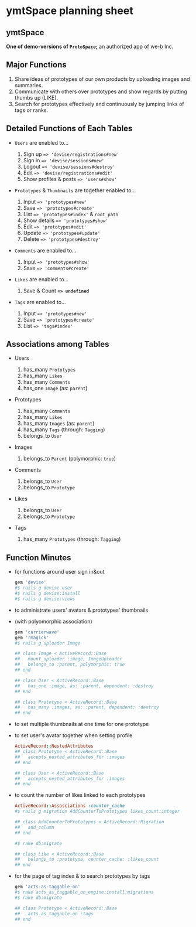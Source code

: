# ymtSpace planning sheet

## ymtSpace

**One of demo-versions of `ProtoSpace`;** an authorized app of we-b Inc.

## Major Functions

1. Share ideas of prototypes of our own products by uploading images and summaries.
2. Communicate with others over prototypes and show regards by putting thumbs up (LIKE).
3. Search for prototypes effectively and continuously by jumping links of tags or ranks.

## Detailed Functions of Each Tables

- `Users` are enabled to...
  1. Sign up
    `=> 'devise/registrations#new'`
  2. Sign in
    `=> 'devise/sessions#new'`
  3. Logout
    `=> 'devise/sessions#destroy'`
  4. Edit
    `=> 'devise/registrations#edit'`
  5. Show profiles & posts
    `=> 'users#show'`

- `Prototypes` & `Thumbnails` are together enabled to...
  1. Input
    `=> 'prototypes#new'`
  2. Save
    `=> 'prototypes#create'`
  3. List
    `=> 'prototypes#index'` & `root_path`
  4. Show details
    `=> 'prototypes#show'`
  5. Edit
    `=> 'prototypes#edit'`
  6. Update
    `=> 'prototypes#update'`
  7. Delete
    `=> 'prototypes#destroy'`

- `Comments` are enabled to...
  1. Input
    `=> 'prototypes#show'`
  2. Save
    `=> 'comments#create'`

- `Likes` are enabled to...
  1. Save & Count
    **`=> undefined`**

- `Tags` are enabled to...
  1. Input
    `=> 'prototypes#new'`
  2. Save
    `=> 'prototypes#create'`
  3. List
    `=> 'tags#index'`

## Associations among Tables

- Users
  1. has_many   `Prototypes`
  2. has_many   `Likes`
  3. has_many   `Comments`
  4. has_one    `Image`      (as: `parent`)

- Prototypes
  1. has_many   `Comments`
  2. has_many   `Likes`
  3. has_many   `Images`     (as: `parent`)
  4. has_many   `Tags`       (through: `Tagging`)
  5. belongs_to `User`

- Images
  1. belongs_to `Parent`     (polymorphic: `true`)

- Comments
  1. belongs_to `User`
  2. belongs_to `Prototype`

- Likes
  1. belongs_to `User`
  2. belongs_to `Prototype`

- Tags
  1. has_many   `Prototypes` (through: `Tagging`)

## Function Minutes

- for functions around user sign in&out

  ```ruby
  gem 'devise'
  #$ rails g devise user
  #$ rails g devise:install
  #$ rails g devise:views
  ```

- to administrate users' avatars & prototypes' thumbnails
- (with polyomorphic association)

  ```ruby
  gem 'carrierwave'
  gem 'rmagick'
  #$ rails g uploader Image

  ## class Image < ActiveRecord::Base
  ##   mount_uploader :image, ImageUploader
  ##   belongs_to :parent, polymorphic: true
  ## end

  ## class User < ActiveRecord::Base
  ##   has_one :image, as: :parent, dependent: :destroy
  ## end

  ## class Prototype < ActiveRecord::Base
  ##   has_many :images, as: :parent, dependent: :destroy
  ## end
  ```

- to set multiple thumbnails at one time for one prototype
- to set user's avatar together when setting profile

  ```ruby
  ActiveRecord::NestedAttributes
  ## class Prototype < ActiveRecord::Base
  ##   accepts_nested_attributes_for :images
  ## end

  ## class User < ActiveRecord::Base
  ##   accepts_nested_attributes_for :images
  ## end
  ```
- to count the number of likes linked to each prototypes

  ```ruby
  ActiveRecord::Assosciations :counter_cache
  #$ rails g migration AddCounterToPrototypes likes_count:integer

  ## class AddCounterToPrototypes < ActiveRecord::Migration
  ##   add_column
  ## end

  #$ rake db:migrate

  ## class Like < ActiveRecord::Base
  ##   belongs_to :prototype, counter_cache: :likes_count
  ## end
  ```
- for the page of tag index & to search prototypes by tags

  ```ruby
  gem 'acts-as-taggable-on'
  #$ rake acts_as_taggable_on_engine:install:migrations
  #$ rake db:migrate

  ## class Prototype < ActiveRecord::Base
  ##   acts_as_taggable_on :tags
  ## end
  ```